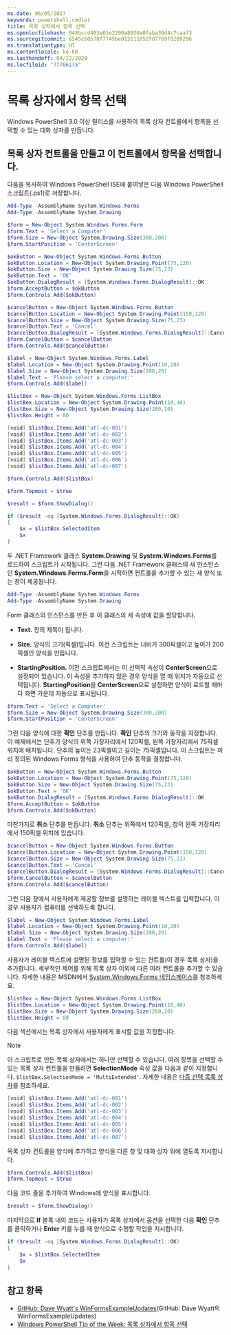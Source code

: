 ```yaml
---
ms.date: 06/05/2017
keywords: powershell,cmdlet
title: 목록 상자에서 항목 선택
ms.openlocfilehash: 048bccd403e01e2290a8930a0faba30d4c7caa73
ms.sourcegitcommit: 6545c60578f7745be015111052fd7769f8289296
ms.translationtype: HT
ms.contentlocale: ko-KR
ms.lasthandoff: 04/22/2020
ms.locfileid: "77706175"
---
```

# <a name="selecting-items-from-a-list-box"></a>목록 상자에서 항목 선택

Windows PowerShell 3.0 이상 릴리스를 사용하여 목록 상자 컨트롤에서 항목을 선택할 수 있는 대화 상자를 만듭니다.

## <a name="create-a-list-box-control-and-select-items-from-it"></a>목록 상자 컨트롤을 만들고 이 컨트롤에서 항목을 선택합니다.

다음을 복사하여 Windows PowerShell ISE에 붙여넣은 다음 Windows PowerShell 스크립트(.ps1)로 저장합니다.

```powershell
Add-Type -AssemblyName System.Windows.Forms
Add-Type -AssemblyName System.Drawing

$form = New-Object System.Windows.Forms.Form
$form.Text = 'Select a Computer'
$form.Size = New-Object System.Drawing.Size(300,200)
$form.StartPosition = 'CenterScreen'

$okButton = New-Object System.Windows.Forms.Button
$okButton.Location = New-Object System.Drawing.Point(75,120)
$okButton.Size = New-Object System.Drawing.Size(75,23)
$okButton.Text = 'OK'
$okButton.DialogResult = [System.Windows.Forms.DialogResult]::OK
$form.AcceptButton = $okButton
$form.Controls.Add($okButton)

$cancelButton = New-Object System.Windows.Forms.Button
$cancelButton.Location = New-Object System.Drawing.Point(150,120)
$cancelButton.Size = New-Object System.Drawing.Size(75,23)
$cancelButton.Text = 'Cancel'
$cancelButton.DialogResult = [System.Windows.Forms.DialogResult]::Cancel
$form.CancelButton = $cancelButton
$form.Controls.Add($cancelButton)

$label = New-Object System.Windows.Forms.Label
$label.Location = New-Object System.Drawing.Point(10,20)
$label.Size = New-Object System.Drawing.Size(280,20)
$label.Text = 'Please select a computer:'
$form.Controls.Add($label)

$listBox = New-Object System.Windows.Forms.ListBox
$listBox.Location = New-Object System.Drawing.Point(10,40)
$listBox.Size = New-Object System.Drawing.Size(260,20)
$listBox.Height = 80

[void] $listBox.Items.Add('atl-dc-001')
[void] $listBox.Items.Add('atl-dc-002')
[void] $listBox.Items.Add('atl-dc-003')
[void] $listBox.Items.Add('atl-dc-004')
[void] $listBox.Items.Add('atl-dc-005')
[void] $listBox.Items.Add('atl-dc-006')
[void] $listBox.Items.Add('atl-dc-007')

$form.Controls.Add($listBox)

$form.Topmost = $true

$result = $form.ShowDialog()

if ($result -eq [System.Windows.Forms.DialogResult]::OK)
{
    $x = $listBox.SelectedItem
    $x
}
```

두 .NET Framework 클래스 **System.Drawing** 및 **System.Windows.Forms**를 로드하여 스크립트가 시작됩니다. 그런 다음 .NET Framework 클래스의 새 인스턴스인 **System.Windows.Forms.Form**을 시작하면 컨트롤을 추가할 수 있는 새 양식 또는 창이 제공됩니다.

```powershell
Add-Type -AssemblyName System.Windows.Forms
Add-Type -AssemblyName System.Drawing
```

Form 클래스의 인스턴스를 만든 후 이 클래스의 세 속성에 값을 할당합니다.

- **Text.** 창의 제목이 됩니다.

- **Size.** 양식의 크기(픽셀)입니다. 이전 스크립트는 너비가 300픽셀이고 높이가 200픽셀인 양식을 만듭니다.

- **StartingPosition.** 이전 스크립트에서는 이 선택적 속성이 **CenterScreen**으로 설정되어 있습니다.
  이 속성을 추가하지 않은 경우 양식을 열 때 위치가 자동으로 선택됩니다. **StartingPosition**을 **CenterScreen**으로 설정하면 양식이 로드할 때마다 화면 가운데 자동으로 표시됩니다.

```powershell
$form.Text = 'Select a Computer'
$form.Size = New-Object System.Drawing.Size(300,200)
$form.StartPosition = 'CenterScreen'
```

그런 다음 양식에 대한 **확인** 단추를 만듭니다. **확인** 단추의 크기와 동작을 지정합니다. 이 예제에서는 단추가 양식의 위쪽 가장자리에서 120픽셀, 왼쪽 가장자리에서 75픽셀 위치에 배치됩니다. 단추의 높이는 23픽셀이고 길이는 75픽셀입니다. 이 스크립트는 미리 정의된 Windows Forms 형식을 사용하여 단추 동작을 결정합니다.

```powershell
$okButton = New-Object System.Windows.Forms.Button
$okButton.Location = New-Object System.Drawing.Point(75,120)
$okButton.Size = New-Object System.Drawing.Size(75,23)
$okButton.Text = 'OK'
$okButton.DialogResult = [System.Windows.Forms.DialogResult]::OK
$form.AcceptButton = $okButton
$form.Controls.Add($okButton)
```

마찬가지로 **취소** 단추를 만듭니다. **취소** 단추는 위쪽에서 120픽셀, 창의 왼쪽 가장자리에서 150픽셀 위치에 있습니다.

```powershell
$cancelButton = New-Object System.Windows.Forms.Button
$cancelButton.Location = New-Object System.Drawing.Point(150,120)
$cancelButton.Size = New-Object System.Drawing.Size(75,23)
$cancelButton.Text = 'Cancel'
$cancelButton.DialogResult = [System.Windows.Forms.DialogResult]::Cancel
$form.CancelButton = $cancelButton
$form.Controls.Add($cancelButton)
```

그런 다음 창에서 사용자에게 제공할 정보를 설명하는 레이블 텍스트를 입력합니다. 이 경우 사용자가 컴퓨터를 선택하도록 합니다.

```powershell
$label = New-Object System.Windows.Forms.Label
$label.Location = New-Object System.Drawing.Point(10,20)
$label.Size = New-Object System.Drawing.Size(280,20)
$label.Text = 'Please select a computer:'
$form.Controls.Add($label)
```

사용자가 레이블 텍스트에 설명된 정보를 입력할 수 있는 컨트롤(이 경우 목록 상자)을 추가합니다. 세부적인 제어를 위해 목록 상자 이외에 다른 여러 컨트롤을 추가할 수 있습니다. 자세한 내용은 MSDN에서 [System.Windows.Forms 네임스페이스](/dotnet/api/system.windows.forms)를 참조하세요.

```powershell
$listBox = New-Object System.Windows.Forms.ListBox
$listBox.Location = New-Object System.Drawing.Point(10,40)
$listBox.Size = New-Object System.Drawing.Size(260,20)
$listBox.Height = 80
```

다음 섹션에서는 목록 상자에서 사용자에게 표시할 값을 지정합니다.

> [!NOTE]
> 이 스크립트로 만든 목록 상자에서는 하나만 선택할 수 있습니다. 여러 항목을 선택할 수 있는 목록 상자 컨트롤을 만들려면 **SelectionMode** 속성 값을 다음과 같이 지정합니다. `$listBox.SelectionMode = 'MultiExtended'`. 자세한 내용은 [다중 선택 목록 상자](Multiple-selection-List-Boxes.md)를 참조하세요.

```powershell
[void] $listBox.Items.Add('atl-dc-001')
[void] $listBox.Items.Add('atl-dc-002')
[void] $listBox.Items.Add('atl-dc-003')
[void] $listBox.Items.Add('atl-dc-004')
[void] $listBox.Items.Add('atl-dc-005')
[void] $listBox.Items.Add('atl-dc-006')
[void] $listBox.Items.Add('atl-dc-007')
```

목록 상자 컨트롤을 양식에 추가하고 양식을 다른 창 및 대화 상자 위에 열도록 지시합니다.

```powershell
$form.Controls.Add($listBox)
$form.Topmost = $true
```

다음 코드 줄을 추가하여 Windows에 양식을 표시합니다.

```powershell
$result = $form.ShowDialog()
```

마지막으로 **If** 블록 내의 코드는 사용자가 목록 상자에서 옵션을 선택한 다음 **확인** 단추를 클릭하거나 **Enter** 키를 누를 때 양식으로 수행할 작업을 지시합니다.

```powershell
if ($result -eq [System.Windows.Forms.DialogResult]::OK)
{
    $x = $listBox.SelectedItem
    $x
}
```

## <a name="see-also"></a>참고 항목

- [GitHub: Dave Wyatt's WinFormsExampleUpdates](https://github.com/dlwyatt/WinFormsExampleUpdates)(GitHub: Dave Wyatt의 WinFormsExampleUpdates)
- [Windows PowerShell Tip of the Week: 목록 상자에서 항목 선택](/previous-versions/windows/it-pro/windows-powershell-1.0/ff730949(v=technet.10))
